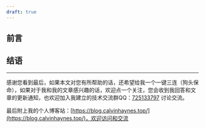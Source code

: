 ```yaml
---
draft: true
---
```

## 前言
> 

## 结语


---

感谢您看到最后，如果本文对您有所帮助的话，还希望给我一个一键三连（狗头保命），如果对于我和我的文章感兴趣的话，欢迎点一个关注，您会收到我回答和文章的更新通知，也欢迎加入我建立的技术交流群QQ：[725133797](https://jq.qq.com/?_wv=1027&k=dD4NZkUt) 讨论交流。

最后附上我的个人博客站：[https://blog.calvinhaynes.top/](https://blog.calvinhaynes.top/)，欢迎访问和交流